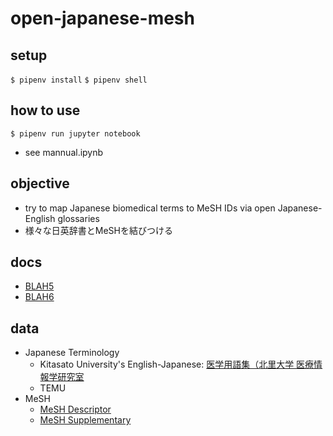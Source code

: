# open-japanese-mesh

## setup
`$ pipenv install`
`$ pipenv shell`


## how to use
`$ pipenv run jupyter notebook`
- see mannual.ipynb


## objective
- try to map Japanese biomedical terms to MeSH IDs via open Japanese-English glossaries
- 様々な日英辞書とMeSHを結びつける

## docs
- [BLAH5](https://docs.google.com/document/d/1eDayzhcd2RtZYsMPG55z4RDkz3O3HHVR905yzyGJeX0/edit#heading=h.ava1wfuaicwk)
- [BLAH6](https://docs.google.com/document/d/1ykbSeAZyt-dSxTZcQPXY2gduMR6gXfxsqn1SfAm8Svw/edit#heading=h.2tatx8tdyhpx)

## data
- Japanese Terminology
    - Kitasato University's English-Japanese: [医学用語集（北里大学 医療情報学研究室](http://www.aamt.info/japanese/utx/medutx1.05.zip)
    - TEMU
- MeSH
    - [MeSH Descriptor](ftp://nlmpubs.nlm.nih.gov/online/mesh/MESH_FILES/asciimesh/)
    - [MeSH Supplementary](ftp://nlmpubs.nlm.nih.gov/online/mesh/MESH_FILES/asciimesh/)
